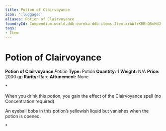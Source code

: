 ```yaml
---
title: Potion of Clairvoyance
icon: ':luggage:'
aliases: Potion of Clairvoyance
foundryId: Compendium.world.ddb-eureka-ddb-items.Item.xrAWfrKRBhQ5oHdJ
tags:
- Item
---
```


# Potion of Clairvoyance

**Potion of Clairvoyance**
_Potion_
**Type:** Potion
**Quantity:** 1
**Weight:** N/A
**Price:** 2000 gp
**Rarity:** Rare
**Attunement:** None

*<p>When you drink this potion, you gain the effect of the Clairvoyance spell (no Concentration required).

An eyeball bobs in this potion’s yellowish liquid but vanishes when the potion is opened.</p>*